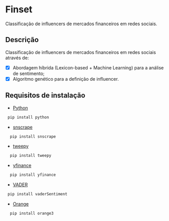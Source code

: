 # Finset
Classificação de influencers de mercados financeiros em redes sociais.

## Descrição
Classificação de  influencers de mercados financeiros em redes sociais através de:
- [x] Abordagem híbrida (Lexicon-based + Machine Learning) para a análise de sentimento;
- [x] Algoritmo genético para a definição de influencer.

## Requisitos de instalação

* [Python](https://www.python.org/)
```sh
 pip install python
  ```
* [snscrape](https://github.com/JustAnothesrArchivist/snscrape)
```sh
  pip install snscrape
  ```
* [tweepy](https://www.tweepy.org/)
```sh
  pip install tweepy
  ```
* [yfinance](https://pypi.org/project/yfinance/)
```sh
  pip install yfinance
  ```
* [VADER](https://github.com/cjhutto/vaderSentiment)
 ```sh
  pip install vaderSentiment
  ```
* [Orange](https://orangedatamining.com/)
```sh
  pip install orange3
```
